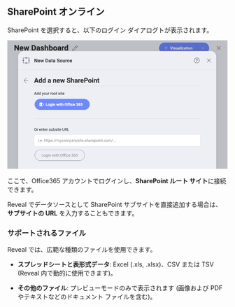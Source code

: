 ## SharePoint オンライン

SharePoint を選択すると、以下のログイン ダイアログトが表示されます。

![Add a new SharePoint dialog](images/add-sharepoint-site-subsite.png)

ここで、Office365 アカウントでログインし、**SharePoint ルート サイト**に接続できます。

Reveal でデータソースとして SharePoint サブサイトを直接追加する場合は、**サブサイトの URL** を入力することもできます。

### サポートされるファイル

Reveal では、広範な種類のファイルを使用できます。

  - **スプレッドシートと表形式データ**: Excel (.xls, .xlsx)、CSV または TSV (Reveal 内で動的に使用できます)。

  - **その他のファイル**: プレビューモードのみで表示されます (画像および PDF やテキストなどのドキュメント ファイルを含む)。
